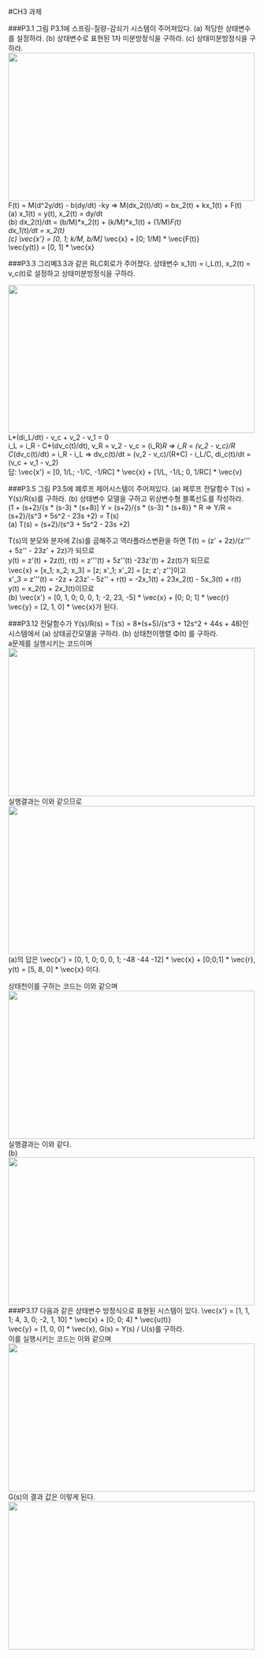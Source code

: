 #CH3 과제

###P3.1 그림 P3.1에 스프링-질량-감쇠기 시스템이 주어져있다. (a) 적당한 상태변수를 설정하라. (b) 상태변수로 표현된 1차 미분방정식을 구하라. (c) 상태미분방정식을 구하라.  
<img align="left" width="500" height="300" src="https://postfiles.pstatic.net/MjAyNTEwMTJfOTIg/MDAxNzYwMjUyNzc5NTI0.t4mTuSZDcyGpxDQ3vZ4tSYqhK5dorLBNuvKi_hckmDcg.zOaT9f5_fDyIBzJ1unn0unuxpaXyyLGfGKa8wk1gI1Ag.PNG/image.png?type=w773">  

F(t) = M(d^2y/dt) - b(dy/dt) -ky => M(dx_2(t)/dt) = bx_2(t) + kx_1(t) + F(t)  
(a) x_1(t) = y(t), x_2(t) = dy/dt  
(b) dx_2(t)/dt = (b/M)*x_2(t) + (k/M)*x_1(t) + (1/M)*F(t)  
    dx_1(t)/dt = x_2(t)  
(c) \vec{x'} = [0, 1; k/M, b/M]* \vec{x} + [0; 1/M] * \vec{F(t)}  
  \vec{y(t)} = [0, 1] * \vec{x}  

###P3.3 그리몌3.3과 같은 RLC회로가 주어졌다. 상태변수 x_1(t) = i_L(t), x_2(t) = v_c(t)로 설정하고 상태미분방정식을 구하라.  
  
<img align="left" width="500" height="300" src="https://postfiles.pstatic.net/MjAyNTEwMTJfMTEz/MDAxNzYwMjUyNzk1MTMy.oJHbmt2fa_RWt6dsUj7Ehs84Kcb9sKcz624U41unUuQg.yb3GOzzYnzexJeHYb87YRGNyylWkWNMb0MgE3QHnDtIg.PNG/image.png?type=w773"> 
  
L*(di_L/dt) - v_c + v_2 - v_1 = 0  
i_L = i_R - C*(dv_c(t)/dt), v_R = v_2 - v_c = (i_R)*R => i_R = (v_2 - v_c)/R  
C*(dv_c(t)/dt) = i_R - i_L => dv_c(t)/dt = (v_2 - v_c)/(R*C) - i_L/C, di_c(t)/dt = (v_c + v_1 - v_2)  
답: \vec{x'} = [0, 1/L; -1/C, -1/RC] * \vec{x} + [1/L, -1/L; 0, 1/RC] * \vec{v}

###P3.5 그림 P3.5에 폐루프 제어시스템이 주어져있다. (a) 페루프 전달함수 T(s) = Y(s)/R(s)를 구하라. (b) 상태변수 모델을 구하고 위상변수형 블록선도를 작성하라.  
(1 + (s+2)/{s * (s-3) * (s+8)] Y = (s+2)/{s * (s-3) * (s+8)} * R => Y/R = (s+2)/(s^3 + 5s^2 - 23s +2) = T(s)  
(a) T(s) = (s+2)/(s^3 + 5s^2 - 23s +2)  

T(s)의 분모와 분자에 Z(s)를 곱해주고 역라플라스변환을 하면 T(t) = (z' + 2z)/(z''' + 5z'' - 23z' + 2z)가 되므로  
y(t) = z'(t) + 2z(t), r(t) = z'''(t) + 5z''(t) -23z'(t) + 2z(t)가 되므로  
\vec{x} = [x_1; x_2; x_3] = [z; x'_1; x'_2] = [z; z'; z'']이고  
x'_3 = z'''(t) = -2z + 23z' - 5z'' + r(t) = -2x_1(t) + 23x_2(t) - 5x_3(t) + r(t)  
y(t) = x_2(t) + 2x_1(t)이므로  
(b) \vec{x'} = [0, 1, 0; 0, 0, 1; -2, 23, -5] * \vec{x} + [0; 0; 1] * \vec{r}  
\vec{y} = [2, 1, 0] * \vec{x}가 된다.  

###P3.12 전달함수가 Y(s)/R(s) = T(s) = 8*(s+5)/(s^3 + 12s^2 + 44s + 48)인 시스템에서 (a) 상태공간모델을 구하라. (b) 상태천이행렬 Φ(t) 를 구하라.  
a문제를 실행시키는 코드이며  
<img align="left" width="500" height="300" src="https://postfiles.pstatic.net/MjAyNTEwMTJfMTQy/MDAxNzYwMjU2MDkwODgy.QVKePq8rz_L_Bfk-bms9dSCX6fL4cLg-fyoSVeVWFAkg.K_hywO-1MP_RgeC7y38qFARp6zwXbxBDPZcAo9_r3mEg.PNG/image.png?type=w773">  
  
실행결과는 이와 같으므로  
<img align="left" width="500" height="300" src="https://postfiles.pstatic.net/MjAyNTEwMTJfMjg1/MDAxNzYwMjU2MTE1OTY2.xKb8QpP5iPYjEV2gfae1ZNfTN1UE8fAXEvWtnJ8N8Akg.iOfZri-WaDufO91MuUDmKlY65i02EN1ywy5ccFl0fbsg.PNG/image.png?type=w773">  
(a)의 답은 \vec{x'} = [0, 1, 0; 0, 0, 1; -48 -44 -12] * \vec{x} + [0;0;1] * \vec{r},  
y(t) = [5, 8, 0] * \vec{x} 이다.  
  
상태천이를 구하는 코드는 이와 같으며  
<img align="left" width="500" height="300" src="https://postfiles.pstatic.net/MjAyNTEwMTJfMTIg/MDAxNzYwMjU2NjExOTI0.rmFARDLyojk0M7ui0M3uV-Ef8N3Nje0CISC7bMraPj8g.LKko2TIdeCeDQI-0LP0H5oyHxTTyU1XI_0Ah-fcQsR8g.PNG/image.png?type=w773">  
  
실행결과는 이와 같다.  
(b) <img align="left" width="500" height="300" src="https://postfiles.pstatic.net/MjAyNTEwMTJfMjg0/MDAxNzYwMjU2NjQ1Mzky.dC1RzvZvoH_2AtGw0T4lkf49refs135ik3J4T-t-yecg.2QzrJE_DsIaWe6VUtYlraIOIBhpN2RbQPPlFKpetxo8g.PNG/image.png?type=w773">  
  
###P3.17 다음과 같은 상태변수 방정식으로 표현된 시스템이 있다.  \vec{x'} = [1, 1, 1; 4, 3, 0; -2, 1, 10] * \vec{x} + [0; 0; 4] * \vec{u(t)}  
\vec{y} = [1, 0, 0] * \vec{x}, G(s) = Y(s) / U(s)를 구하라.  
이를 실행시키는 코드는 이와 같으며  
<img align="left" width="500" height="300" src="https://postfiles.pstatic.net/MjAyNTEwMTJfMTY4/MDAxNzYwMjU3MDI5NDUz.qgL_koPzS0uKBfIt9bKYjuW9ADr3RkbgGCVwdvaip9wg.ET3alscUPJaDvSfXoXK6zbbiGbnnFrXSLEtvFvum_rYg.PNG/image.png?type=w773">  

G(s)의 결과 값은 이렇게 된다.  
<img align="left" width="500" height="300" src="https://postfiles.pstatic.net/MjAyNTEwMTJfMTgg/MDAxNzYwMjU3MDQ2NzYz.khnw7bQP89p_nkTymCjVGwqYzsoco4dxhMix_J5tKyQg.io3nx5J443Z47nadsq7LICX4tD7S29H0juMAM2QXGJ4g.PNG/image.png?type=w773"> 
